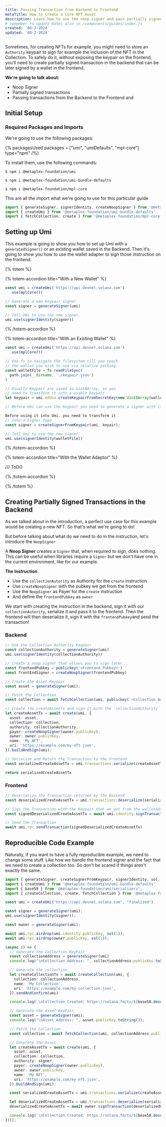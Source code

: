 ```yaml
---
title: Passing Transaction from Backend to Frontend
metaTitle: How to Create a Core NFT Asset
description: Learn how to use the noop signer and pass partially signed transaction from the Backend to the Frontend
# remember to update dates also in /components/guides/index.js
created: '08-2-2024'
updated: '08-2-2024'
---
```


Sometimes, for creating NFTs for example, you might need to store an `Authority` keypair to sign for example the inclusion of the NFT in the Collection. To safely do it, without exposing the keypair on the frontend, you'll need to create partially signed transaction in the backend that can be later signed by a wallet in the frontend. 

**We're going to talk about:**
- Noop Signer
- Partially signed transactions
- Passing transactions from the Backend to the Frontend and 

## Initial Setup

### Required Packages and Imports

We're going to use the following packages: 

{% packagesUsed packages = ["umi", "umiDefaults", "mpl-core"] type="npm" /%}

To install them, use the following commands:

```
$ npm i @metaplex-foundation/umi

$ npm i @metaplex-foundation/umi-bundle-defaults

$ npm i @metaplex-foundation/mpl-core
```

This are all the import what we're going to use for this particular guide

```ts
import { generateSigner, signerIdentity, createNoopSigner } from '@metaplex-foundation/umi'
import { createUmi } from '@metaplex-foundation/umi-bundle-defaults'
import { fetchCollection, create } from '@metaplex-foundation/mpl-core'
```

## Setting up Umi

This example is going to show you how to set up Umi with a `generatedSigner()` or an existing wallet saved in the Backend. Then it's going to show you how to use the wallet adapter to sign those instruction on the frontend.

{% totem %}

{% totem-accordion title="With a New Wallet" %}

```ts
const umi = createUmi('https://api.devnet.solana.com')
  .use(mplCore())

// Generate a new keypair signer.
const signer = generateSigner(umi)

// Tell Umi to use the new signer.
umi.use(signerIdentity(signer))
```

{% /totem-accordion %}

{% totem-accordion title="With an Existing Wallet" %}

```ts
const umi = createUmi('https://api.devnet.solana.com')
  .use(mplCore())

// Use fs to navigate the filesystem till you reach
// the wallet you wish to use via relative pathing.
const walletFile = fs.readFileSync(
  path.join(__dirname, './keypair.json')
)

// Usually Keypair are saved as Uint8Array, so you
// need to transform it into a usable keypair
let keypair = umi.eddsa.createKeypairFromSecretKey(new Uint8Array(walletFile));

// Before Umi can use the keypair you need to generate a signer with it

Before using it into Umi, you need to transform it
// into a Signer type  
const signer = createSignerFromKeypair(umi, keyair);

// Tell Umi to use the new signer.
umi.use(signerIdentity(walletFile))
```

{% /totem-accordion %}

{% totem-accordion title="With the Wallet Adaptor" %}

/// ToDO

{% /totem-accordion %}


{% /totem %}

## Creating Partially Signed Transactions in the Backend

As we talked about in the introduction, a perfect use case for this example would be creating a new NFT. So that's what we're going to do! 

But before talking about what do we need to do in the instruction, let's introduce the `NoopSigner`

A **Noop Signer** creates a `Signer` that, when required to sign, does nothing. This can be useful when libraries require a `Signer` but we don't have one in the current environment, like for our example.

**The Instruction**
- Use the `collectionAutority` as Authority for the `create` instruction 
- Use `createNoopSigner` with the pubkey we get from the frontend 
- Use the `NoopSigner` as Payer for the `create` instruction 
- And define the `frontendPubkey` as `owner`

We start with creating the instruction in the backend, sign it with our `collectionAutority`, serialize it and pass it to the frontend. Then the frontend will then deserialize it, sign it with the `frontendPubkey`and send the transaction!

### Backend

```ts
// Use the Collection Authority Keypair
const collectionAuthority = generateSigner(umi)
umi.use(signerIdentity(collectionAuthority))

// Create a noop signer that allows you to sign later
const frontendPubkey = publickey('<Frontend Pubkey>')
const frontEndSigner = createNoopSigner(frontendPubkey)

// Create the Asset Keypair
const asset = generateSigner(umi);

// Fetch the Collection
const collection = await fetchCollection(umi, publickey(`<Collection Address>`)); 

// Create the createAssetTx and sign it with the `collectionAuthority`
let createAssetTx = await create(umi, {
  asset: asset,
  collection: collection,
  authority: collectionAuthority,
  payer: createNoopSigner(owner.publicKey),
  owner: owner.publicKey,
  name: 'My NFT',
  uri: 'https://example.com/my-nft.json',
}).buildAndSign(umi);

// Serialize and Return the Transaction to the Frontend
const serializedCreateAssetTx = umi.transactions.serialize(createAssetTx)

return serializedCreateAssetTx
```

### Frontend

```ts
// Deserialize the Transaction returned by the Backend
const deserializedCreateAssetTx = umi.transactions.deserialize(serializedCreateAssetTx)

// Sign the Transaction with the Keypair that we got from the walletAdapter
const signedDeserializedCreateAssetTx = await umi.identity.signTransaction(deserializedCreateAssetTx)

// Send the Transaction
await umi.rpc.sendTransaction(signedDeserializedCreateAssetTx)
```

## Reproducible Code Example

Naturally, if you want to have a fully reproducible example, we need to change some stuff. Like how we handle the frontend signer and the fact that we need to create a collection too. So don't be scared if things aren't exactly the same.

```ts
import { generateSigner, createSignerFromKeypair, signerIdentity, sol, createNoopSigner, transactionBuilder } from '@metaplex-foundation/umi'
import { createUmi } from '@metaplex-foundation/umi-bundle-defaults'
import { base58 } from '@metaplex-foundation/umi/serializers';
import { createCollection, create, fetchCollection } from '@metaplex-foundation/mpl-core'

const umi = createUmi("https://api.devnet.solana.com", "finalized")

const signer = generateSigner(umi);
umi.use(signerIdentity(signer));

const owner = generateSigner(umi);

await umi.rpc.airdrop(umi.identity.publicKey, sol(1));
await umi.rpc.airdrop(owner.publicKey, sol(1));

(async () => {
  // Generate the Collection KeyPair
  const collectionAddress = generateSigner(umi)
  console.log("\nCollection Address: ", collectionAddress.publicKey.toString())

  // Generate the collection
  let createCollectionTx = await createCollection(umi, {
    collection: collectionAddress,
    name: 'My Collection',
    uri: 'https://example.com/my-collection.json',
  }).sendAndConfirm(umi)

  console.log(`\nCollection Created: https://solana.fm/tx/${base58.deserialize(createCollectionTx.signature)[0]}?cluster=devnet-alpha`);

  // Generate the Asset KeyPair
  const asset = generateSigner(umi);
  console.log("\nAsset Address: ", asset.publicKey.toString());

  // Fetch the Collection
  const collection = await fetchCollection(umi, collectionAddress.publicKey); 

  // Generate the Asset
  let createAssetTx = await create(umi, {
    asset: asset,
    collection: collection,
    authority: signer,
    payer: createNoopSigner(owner.publicKey),
    owner: owner.publicKey,
    name: 'My NFT',
    uri: 'https://example.com/my-nft.json',
  }).buildAndSign(umi);

  const serializedCreateAssetTx = umi.transactions.serialize(createAssetTx)

  let deserializedCreateAssetTx = umi.transactions.deserialize(serializedCreateAssetTx)
  deserializedCreateAssetTx = await owner.signTransaction(deserializedCreateAssetTx)

  console.log(`\nCollection Created: https://solana.fm/tx/${base58.deserialize(await umi.rpc.sendTransaction(deserializedCreateAssetTx))[0]}}?cluster=devnet-alpha`);
})();
```